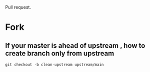 Pull request.


# Fork
## If your master is ahead of upstream , how to create branch only from upstream
`git checkout -b clean-upstream upstream/main`

